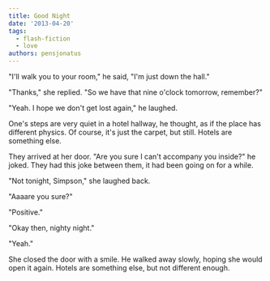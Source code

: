 ```yaml
---
title: Good Night
date: '2013-04-20'
tags:
  - flash-fiction
  - love
authors: pensjonatus
---
```


"I'll walk you to your room," he said, "I'm just down the hall."

<!-- truncate -->

"Thanks," she replied. "So we have that nine o'clock tomorrow, remember?"

"Yeah. I hope we don't get lost again," he laughed.

One's steps are very quiet in a hotel hallway, he thought, as if the place has
different physics. Of course, it's just the carpet, but still. Hotels are
something else.

They arrived at her door. "Are you sure I can't accompany you inside?" he joked.
They had this joke between them, it had been going on for a while.

"Not tonight, Simpson," she laughed back.

"Aaaare you sure?"

"Positive."

"Okay then, nighty night."

"Yeah."

She closed the door with a smile. He walked away slowly, hoping she would open
it again. Hotels are something else, but not different enough.
